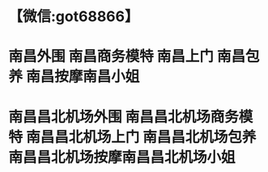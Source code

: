 # 【微信:got68866】
# 南昌外围 南昌商务模特 南昌上门 南昌包养 南昌按摩南昌小姐 
# 南昌昌北机场外围 南昌昌北机场商务模特 南昌昌北机场上门 南昌昌北机场包养 南昌昌北机场按摩南昌昌北机场小姐
